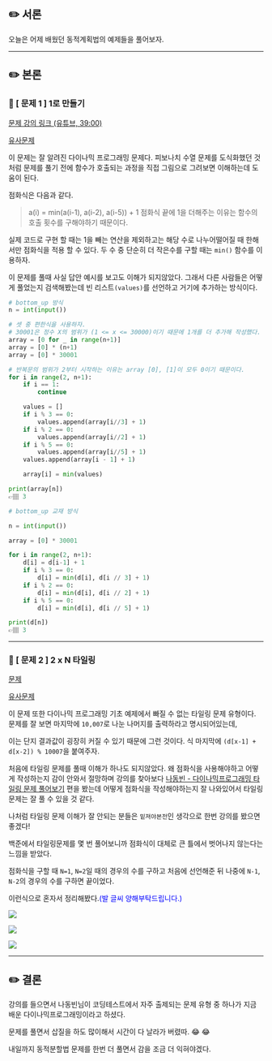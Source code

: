 ## ✏️ 서론
오늘은 어제 배웠던 동적계획법의 예제들을 풀어보자.

---

## ✏️ 본론
### 📍 [ 문제 1 ] 1로 만들기
<a href='https://www.youtube.com/watch?v=5Lu34WIx2Us&t=2364s'> 문제 강의 링크 (유튜브, 39:00) </a>

<a href='https://www.acmicpc.net/problem/1463'> 유사문제 </a>

이 문제는 잘 알려진 다이나믹 프로그래밍 문제다. 
피보나치 수열 문제를 도식화했던 것처럼 문제를 풀기 전에 함수가 호출되는 과정을 직접 그림으로 그려보면 이해하는데 도움이 된다.

점화식은 다음과 같다.
> a(i) = min(a(i-1), a(i-2), a(i-5)) + 1
점화식 끝에 1을 더해주는 이유는 함수의 호출 횟수를 구해야하기 때문이다.

실제 코드로 구현 할 때는 1을 빼는 연산을 제외하고는 해당 수로 나누어떨어질 때 한해서만 점화식을 적용 할 수 있다.
두 수 중 단순히 더 작은수를 구할 때는 `min()` 함수를 이용하자.

이 문제를 풀때 사실 답안 예시를 보고도 이해가 되지않았다. 그래서 다른 사람들은 어떻게 풀었는지 검색해봤는데 
빈 리스트`(values)`를 선언하고 거기에 추가하는 방식이다.


```python
# bottom_up 방식
n = int(input())

# 셋 중 편한식을 사용하자.
# 30001은 정수 X의 범위가 (1 <= x <= 30000)이기 때문에 1개를 더 추가해 작성했다.
array = [0 for _ in range(n+1)]
array = [0] * (n+1)
array = [0] * 30001

# 반복문의 범위가 2부터 시작하는 이유는 array [0], [1]이 모두 0이기 때문이다.
for i in range(2, n+1):
    if i == 1:
        continue

    values = []
    if i % 3 == 0:
        values.append(array[i//3] + 1)
    if i % 2 == 0:
        values.append(array[i//2] + 1)
    if i % 5 == 0:
        values.append(array[i//5] + 1)
    values.append(array[i - 1] + 1)

    array[i] = min(values)

print(array[n])
👉🏽 3
```

```python
# bottom_up 교재 방식

n = int(input())

array = [0] * 30001

for i in range(2, n+1):
    d[i] = d[i-1] + 1
    if i % 3 == 0:
        d[i] = min(d[i], d[i // 3] + 1)
    if i % 2 == 0:
        d[i] = min(d[i], d[i // 2] + 1)
    if i % 5 == 0:
        d[i] = min(d[i], d[i // 5] + 1)

print(d[n])
👉🏽 3
```
---

### 📍 [ 문제 2 ] 2 x N 타일링

<a href='https://www.acmicpc.net/problem/11726'> 문제 </a>

<a href='https://www.acmicpc.net/problem/11727'> 유사문제 </a>


이 문제 또한 다이나믹 프로그래밍 기초 예제에서 빠질 수 없는 타일링 문제 유형이다. 문제를 잘 보면 마지막에 `10,007`로 나눈 나머지를 출력하라고 명시되어있는데, 

이는 단지 결과값이 굉장히 커질 수 있기 때문에 그런 것이다. 
식 마지막에 `(d[x-1] + d[x-2]) % 10007`을 붙여주자.

처음에 타일링 문제를 풀때 이해가 하나도 되지않았다. 왜 점화식을 사용해야하고 어떻게 작성하는지 감이 안와서 절망하며
강의를 찾아보다 <a href='https://www.youtube.com/watch?v=YHZiWaL49HY'>나동빈 - 다이나믹프로그래밍 타일링 문제 풀어보기</a> 편을 봤는데 어떻게 점화식을 작성해야하는지 잘 나와있어서 타일링 문제는 잘 풀 수 있을 것 같다.

나처럼 타일링 문제 이해가 잘 안되는 분들은 `밑져야본전`인 생각으로 한번 강의를 봤으면 좋겠다!

백준에서 타일링문제를 몇 번 풀어보니까 점화식이 대체로 큰 틀에서 벗어나지 않는다는 느낌을 받았다.

점화식을 구할 때 `N=1`, `N=2`일 때의 경우의 수를 구하고 처음에 선언해준 뒤 나중에 `N-1`, `N-2`의 경우의 수를 구하면 끝이었다.

이런식으로 혼자서 정리해봤다.<span style='color:blue'>(발 글씨 양해부탁드립니다.)</span>

![](https://images.velog.io/images/abcd8637/post/01fb24f0-648e-46f3-9ecf-f6bbe20e663e/KakaoTalk_Photo_2021-01-27-12-25-49.jpeg)

![](https://images.velog.io/images/abcd8637/post/ae4ffa09-2a42-42c9-bc4e-eb431fa90dad/%E1%84%89%E1%85%B3%E1%84%8F%E1%85%B3%E1%84%85%E1%85%B5%E1%86%AB%E1%84%89%E1%85%A3%E1%86%BA%202021-01-27%2012.27.51.png)

![](https://images.velog.io/images/abcd8637/post/37d48170-5d76-494b-9e7f-f18c55c98b1c/%E1%84%89%E1%85%B3%E1%84%8F%E1%85%B3%E1%84%85%E1%85%B5%E1%86%AB%E1%84%89%E1%85%A3%E1%86%BA%202021-01-27%2012.28.04.png)

---

## ✏️ 결론
강의를 들으면서 나동빈님이 코딩테스트에서 자주 출제되는 문제 유형 중 하나가 지금 배운 다이나믹프로그래밍이라고 하셨다.

문제를 풀면서 삽질을 하도 많이해서 시간이 다 날라가 버렸따. 😂 😂

내일까지 동적분할법 문제를 한번 더 풀면서 감을 조금 더 익혀야겠다.